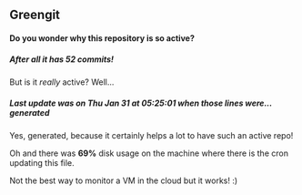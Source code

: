 ## Greengit

#### Do you wonder why this repository is so active?

##### After all it has 52 commits!

But is it *really* active? Well...

##### Last update was on Thu Jan 31 at 05:25:01 when those lines were... generated

Yes, generated, because it certainly helps a lot to have such an active repo!

Oh and there was **69%** disk usage on the machine
where there is the cron updating this file.

Not the best way to monitor a VM in the cloud but it works! :)

